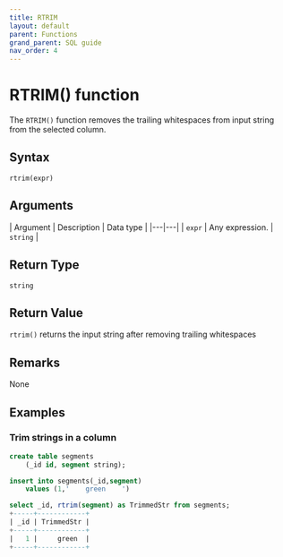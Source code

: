```yaml
---
title: RTRIM
layout: default
parent: Functions
grand_parent: SQL guide
nav_order: 4
---
```


# RTRIM() function

The `RTRIM()` function removes the trailing whitespaces from input string from the selected column.

## Syntax

```
rtrim(expr)
```

## Arguments

| Argument | Description | Data type |
|---|---|
| `expr` | Any expression. | `string` |

## Return Type

`string`

## Return Value

`rtrim()` returns the input string after removing trailing whitespaces

## Remarks

None

## Examples

### Trim strings in a column

```sql
create table segments
    (_id id, segment string);

insert into segments(_id,segment)
    values (1,'    green    ')

select _id, rtrim(segment) as TrimmedStr from segments;
+-----+------------+
| _id | TrimmedStr |
+-----+------------+
|   1 |     green  |
+-----+------------+
```
